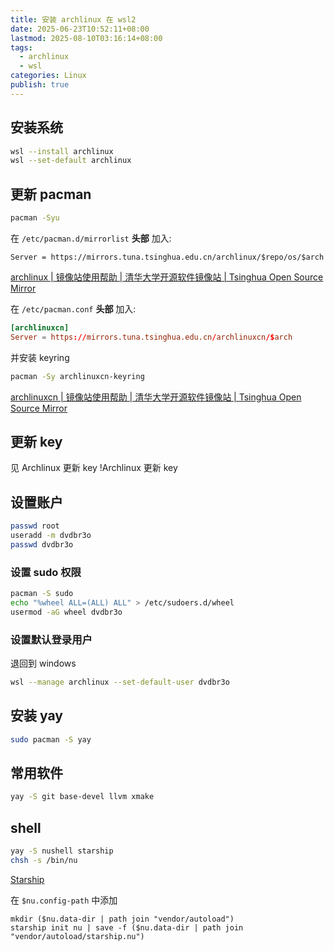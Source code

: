 ```yaml
---
title: 安装 archlinux 在 wsl2
date: 2025-06-23T10:52:11+08:00
lastmod: 2025-08-10T03:16:14+08:00
tags:
  - archlinux
  - wsl
categories: Linux
publish: true
---
```


## 安装系统

```bash
wsl --install archlinux
wsl --set-default archlinux
```

## 更新 pacman

```bash
pacman -Syu
```

在 `/etc/pacman.d/mirrorlist` **头部** 加入:

```
Server = https://mirrors.tuna.tsinghua.edu.cn/archlinux/$repo/os/$arch
```

[archlinux \| 镜像站使用帮助 \| 清华大学开源软件镜像站 \| Tsinghua Open Source Mirror](https://mirrors.tuna.tsinghua.edu.cn/help/archlinux/)

在 `/etc/pacman.conf` **头部** 加入:

```toml
[archlinuxcn]
Server = https://mirrors.tuna.tsinghua.edu.cn/archlinuxcn/$arch
```

并安装 keyring

```bash
pacman -Sy archlinuxcn-keyring
```

[archlinuxcn \| 镜像站使用帮助 \| 清华大学开源软件镜像站 \| Tsinghua Open Source Mirror](https://mirrors.tuna.tsinghua.edu.cn/help/archlinuxcn/)

## 更新 key

见 Archlinux 更新 key
!Archlinux 更新 key

## 设置账户

```bash
passwd root
useradd -m dvdbr3o
passwd dvdbr3o
```

### 设置 sudo 权限

```bash
pacman -S sudo
echo "%wheel ALL=(ALL) ALL" > /etc/sudoers.d/wheel
usermod -aG wheel dvdbr3o
```

### 设置默认登录用户

退回到 windows

```bash
wsl --manage archlinux --set-default-user dvdbr3o
```

## 安装 yay

```bash
sudo pacman -S yay
```

## 常用软件

```bash
yay -S git base-devel llvm xmake
```

## shell

```bash
yay -S nushell starship
chsh -s /bin/nu
```

[Starship](https://starship.rs/zh-CN/guide/)

在 `$nu.config-path` 中添加

```nushell
mkdir ($nu.data-dir | path join "vendor/autoload")
starship init nu | save -f ($nu.data-dir | path join "vendor/autoload/starship.nu")
```
